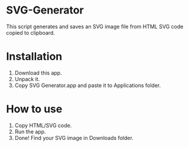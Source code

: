# SVG-Generator
This script generates and saves an SVG image file from HTML SVG code copied to clipboard.

# Installation
1. Download this app.
2. Unpack it.
3. Copy SVG Generator.app and paste it to Applications folder.

# How to use
1. Copy HTML/SVG code.
2. Run the app.
3. Done! Find your SVG image in Downloads folder.
